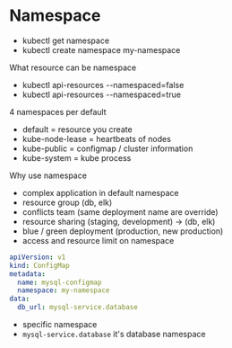 # Namespace

- kubectl get namespace
- kubectl create namespace my-namespace

What resource can be namespace

- kubectl api-resources --namespaced=false
- kubectl api-resources --namespaced=true


4 namespaces per default

- default = resource you create
- kube-node-lease = heartbeats of nodes
- kube-public = configmap / cluster information
- kube-system = kube process

Why use namespace

- complex application in default namespace
- resource group (db, elk)
- conflicts team (same deployment name are override)
- resource sharing (staging, development) -> (db, elk)
- blue / green deployment (production, new production)
- access and resource limit on namespace

```yaml
apiVersion: v1
kind: ConfigMap
metadata:
  name: mysql-configmap
  namespace: my-namespace
data:
  db_url: mysql-service.database
```

- specific namespace
- ```mysql-service.database``` it's database namespace 